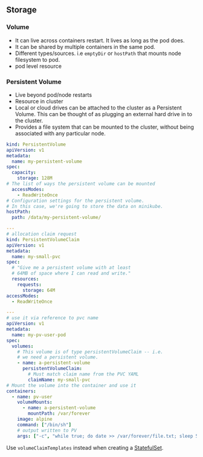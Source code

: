 ## Storage

### Volume

- It can live across containers restart. It lives as long as the pod does.
- It can be shared by multiple containers in the same pod.
- Different types/sources. i.e `emptyDir` or `hostPath` that mounts node filesystem to pod.
- pod level resource

### Persistent Volume

- Live beyond pod/node restarts
- Resource in cluster
- Local or cloud drives can be attached to the cluster as a Persistent Volume. This can be thought of as plugging an external hard drive in to the cluster.
- Provides a file system that can be mounted to the cluster, without being associated with any particular node.

```yml
kind: PersistentVolume
apiVersion: v1
metadata:
  name: my-persistent-volume
spec:
  capacity:
    storage: 128M
# The list of ways the persistent volume can be mounted
  accessModes:
    - ReadWriteOnce
# Configuration settings for the persistent volume.
# In this case, we're going to store the data on minikube.
hostPath:
  path: /data/my-persistent-volume/

---
# allocation claim request
kind: PersistentVolumeClaim
apiVersion: v1
metadata:
  name: my-small-pvc
spec:
  # "Give me a persistent volume with at least
  # 64MB of space where I can read and write."
  resources:
    requests:
      storage: 64M
accessModes:
  - ReadWriteOnce

---
# use it via reference to pvc name
apiVersion: v1
metadata:
  name: my-pv-user-pod
spec:
  volumes:
    # This volume is of type persistentVolumeClaim -- i.e.
    # we need a persistent volume.
    - name: a-persistent-volume
      persistentVolumeClaim:
        # Must match claim name from the PVC YAML
        claimName: my-small-pvc
# Mount the volume into the container and use it
containers:
  - name: pv-user
    volumeMounts:
      - name: a-persistent-volume
        mountPath: /var/forever
    image: alpine
    command: ["/bin/sh"]
    # output written to PV
    args: ["-c", "while true; do date >> /var/forever/file.txt; sleep 5; done"]
```

Use `volumeClaimTemplates` instead when creating a [StatefulSet](./pod.md#statefulset).

